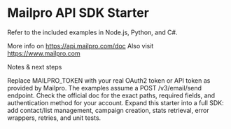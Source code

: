 # Mailpro API SDK Starter
Refer to the included examples in Node.js, Python, and C#.

More info on https://api.mailpro.com/doc
Also visit https://www.mailpro.com


Notes & next steps

Replace MAILPRO_TOKEN with your real OAuth2 token or API token as provided by Mailpro.
The examples assume a POST /v3/email/send endpoint. Check the official doc for the exact paths, required fields, and authentication method for your account.
Expand this starter into a full SDK: add contact/list management, campaign creation, stats retrieval, error wrappers, retries, and unit tests.
